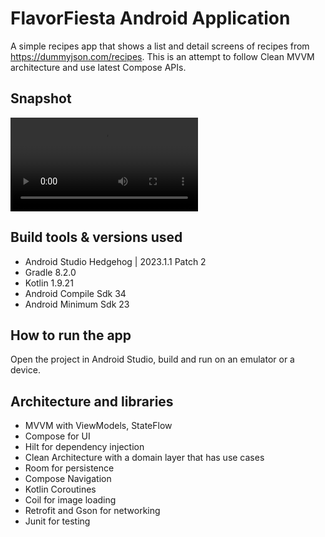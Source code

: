 FlavorFiesta Android Application
====
A simple recipes app that shows a list and detail screens of recipes
from https://dummyjson.com/recipes.
This is an attempt to follow Clean MVVM architecture and use latest Compose APIs.

## Snapshot

![caption](FlavorFiesta_screen_recording.webm)

## Build tools & versions used

- Android Studio Hedgehog | 2023.1.1 Patch 2
- Gradle 8.2.0
- Kotlin 1.9.21
- Android Compile Sdk 34
- Android Minimum Sdk 23

## How to run the app

Open the project in Android Studio, build and run on an emulator or a device.

## Architecture and libraries

- MVVM with ViewModels, StateFlow
- Compose for UI
- Hilt for dependency injection
- Clean Architecture with a domain layer that has use cases
- Room for persistence
- Compose Navigation
- Kotlin Coroutines
- Coil for image loading
- Retrofit and Gson for networking
- Junit for testing
